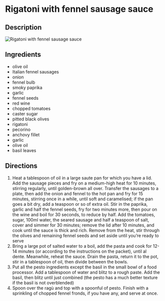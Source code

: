 # Rigatoni with fennel sausage sauce

## Description
![Rigatoni with fennel sausage sauce](https://www.themealdb.com/images/media/meals/qtqvys1468573168.jpg "Rigatoni with fennel sausage sauce")

## Ingredients
- olive oil
- Italian fennel sausages
- onion
- fennel bulb
- smoky paprika
- garlic
- fennel seeds
- red wine
- chopped tomatoes
- caster sugar
- pitted black olives
- rigatoni
- pecorino
- anchovy fillet
- garlic
- olive oil
- basil leaves

## Directions
1. Heat a tablespoon of oil in a large saute pan for which you have a lid. Add the sausage pieces and fry on a medium-high heat for 10 minutes, stirring regularly, until golden-brown all over. Transfer the sausages to a plate, then add the onion and fennel to the hot pan and fry for 15 minutes, stirring once in a while, until soft and caramelised; if the pan goes a bit dry, add a teaspoon or so of extra oil. Stir in the paprika, garlic and half the fennel seeds, fry for two minutes more, then pour on the wine and boil for 30 seconds, to reduce by half. Add the tomatoes, sugar, 100ml water, the seared sausage and half a teaspoon of salt, cover and simmer for 30 minutes; remove the lid after 10 minutes, and cook until the sauce is thick and rich. Remove from the heat, stir through the olives and remaining fennel seeds and set aside until you’re ready to serve
2. Bring a large pot of salted water to a boil, add the pasta and cook for 12-14 minutes (or according to the instructions on the packet), until al dente. Meanwhile, reheat the sauce. Drain the pasta, return it to the pot, stir in a tablespoon of oil, then divide between the bowls. 
3. Put all the pesto ingredients except the basil in the small bowl of a food processor. Add a tablespoon of water and blitz to a rough paste. Add the basil, then blitz until just combined (the pesto has a much better texture if the basil is not overblended)
4. Spoon over the ragù and top with a spoonful of pesto. Finish with a sprinkling of chopped fennel fronds, if you have any, and serve at once.
